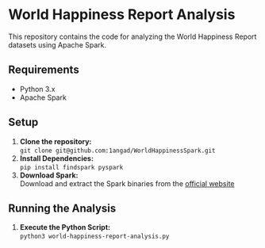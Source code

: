 ﻿# World Happiness Report Analysis

This repository contains the code for analyzing the World Happiness Report datasets using Apache Spark.

## Requirements
* Python 3.x
* Apache Spark

## **Setup**
1. **Clone the repository:** <br>
   ```git clone git@github.com:1angad/WorldHappinessSpark.git```
2. **Install Dependencies:** <br>
   ```pip install findspark pyspark```
3. **Download Spark:** <br>
   Download and extract the Spark binaries from the [official website](https://spark.apache.org/downloads.html)

## Running the Analysis
1. **Execute the Python Script:** <br>
   ```python3 world-happiness-report-analysis.py```
